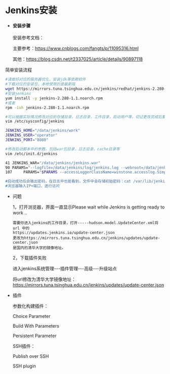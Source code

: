 # Jenkins安装



* #### 安装步骤

  

  安装参考文档：

  主要参考：https://www.cnblogs.com/fangts/p/11095316.html

  其他：https://blog.csdn.net/t2337025/article/details/90897118

简单安装流程

~~~bash
#请做好对应的服务器优化，安装jdk等依赖软件
#下载对应的安装包，本地使用的是最新版
wget https://mirrors.tuna.tsinghua.edu.cn/jenkins/redhat/jenkins-2.280-1.1.noarch.rpm
#安装jenkins
yum install -y jenkins-2.280-1.1.noarch.rpm
#或者
rpm -ivh jenkins-2.280-1.1.noarch.rpm

#可以根据实际情况修改对应的存储目录，日志目录，工作目录，启动用户等，切记更改完成后要给对应的目录授权
vim /etc/sysconfig/jenkins

JENKINS_HOME="/data/jenkins/work"
JENKINS_USER="operator"
JENKINS_PORT="8080"

#修改启动脚本中的参数，包括war包目录，日志目录，cache目录等
vim /etc/init.d/jenkins

41 JENKINS_WAR="/data/jenkins/jenkins.war"
90 PARAMS="--logfile=/data/jenkins/log/jenkins.log --webroot=/data/jenkins/cache/war --daemon"
107     PARAMS="$PARAMS --accessLoggerClassName=winstone.accesslog.SimpleAccessLogger --simpleAccessLogger.format=combined --simpleAccessLogger.f    ile=/data/jenkins/log/access_log

#启动成功后会输出密码，在日志中也能看到，文件中会存储初始密码：cat /var/lib/jenkins/secrets/initialAdminPassword
#浏览器输入IP+端口，进行访问
~~~



* 问题

  1，打开浏览器，界面一直显示Please wait while Jenkins is getting ready to work ..

  ```text
  需要你进入jenkins的工作目录，打开-----hudson.model.UpdateCenter.xml将 url 中的 
  https://updates.jenkins.io/update-center.json
  更改为https://mirrors.tuna.tsinghua.edu.cn/jenkins/updates/update-center.json
  是国内的清华大学的镜像地址。
  ```

  2，下载插件失败

  进入jenkins系统管理---插件管理---高级---升级站点

  将url修改为清华大学镜像地址：https://mirrors.tuna.tsinghua.edu.cn/jenkins/updates/update-center.json



* 插件

  参数化构建插件：

  Choice Parameter

  Build With Parameters

  Persistent Parameter

  SSH插件：

  Publish over SSH

  SSH plugin

  

